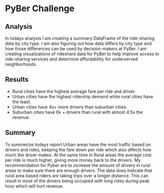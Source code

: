 # PyBer Challenge

## Analysis 

In todays analysis I am creating a summary DataFrame of the ride-sharing data by city type. I am also figuring out how data differs by city type and how those differences can be used by decision-makers at PyBer. I am creating visualizations of rideshare data for PyBer to help improve access to ride-sharing services and determine affordability for underserved neighborhoods.

## Results

- Rural cities have the highest average fare per ride and driver.
- Urban cities have the highest ridership demand while rural cities have the least.
- Urban cities have 4x+ more drivers than suburban cities.
- Suburban cities have 6x + drivers than rural with almost 4.5x the revenue.

## Summary

To summerize todays report Urban areas have the most traffic based on drivers and rides, keeping the fare down per ride which also affects how much the driver makes. At the same time in Rural areas the average cost per ride is much higher, giving more money back to the drivers. My recommendation for Pyber are to increase the amount of drivers in rural areas to make sure there are enough drivers. The data does indicate that rural area based riders are taking trips over a longer distance. This can result in most of the drivers being occupied with long rides during peak hour which will hurt revenue. 
